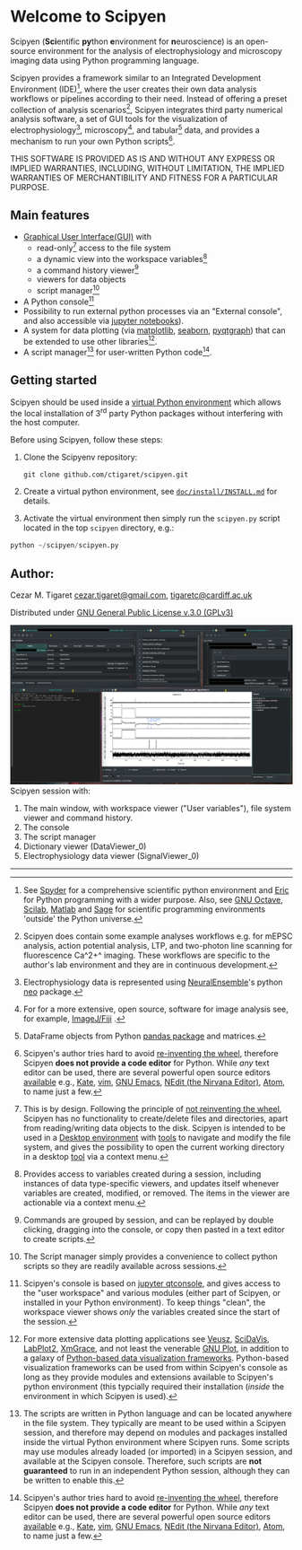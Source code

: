 # Welcome to Scipyen

Scipyen (**Sci**entific **py**thon **e**nvironment for **n**euroscience) is an
open-source environment for the analysis of electrophysiology and 
microscopy imaging data using Python programming language. 

Scipyen provides a framework similar to an Integrated 
Development Environment (IDE)[^1], where the user creates their own data 
analysis workflows or pipelines according to their need. Instead of offering a preset collection of analysis scenarios[^2], Scipyen integrates
third party numerical analysis software, a set of GUI tools for the visualization
of electrophysiology[^3], microscopy[^4], and tabular[^5] data, and provides a mechanism to run your own Python scripts[^6].

THIS SOFTWARE IS PROVIDED AS IS AND WITHOUT ANY EXPRESS OR IMPLIED WARRANTIES, INCLUDING, WITHOUT LIMITATION, THE IMPLIED WARRANTIES OF MERCHANTIBILITY AND FITNESS FOR A PARTICULAR PURPOSE.

## Main features
* [Graphical User Interface](https://en.wikipedia.org/wiki/Graphical_user_interface)[(GUI)](#Scipyen_screenshot) with 
    - read-only[^7] access to the file system
    - a dynamic view into the workspace variables[^8]
    - a command history viewer[^9]
    - viewers for data objects
    - script manager[^10]
* A Python console[^11]
* Possibility to run external python processes via an "External console", and also accessible via [jupyter notebooks](https://jupyter.org/)).
* A system for data plotting (via [matplotlib](https://matplotlib.org/), [seaborn](https://seaborn.pydata.org/), [pyqtgraph](https://www.pyqtgraph.org/)) that can be extended to use other libraries[^12].
* A script manager[^13] for user-written Python code[^6].

## <a name=use_virtual_environment></a>Getting started
Scipyen should be used inside a [virtual Python environment](https://www.google.com/search?q=virtual+python+environment) which allows the local installation of 3<sup>rd</sup> party Python packages without interfering with the host computer. 

Before using Scipyen, follow these steps:

1. Clone the Scipyenv repository:
    ```
    git clone github.com/ctigaret/scipyen.git
    ```
2. Create a virtual python environment, see [`doc/install/INSTALL.md`](doc/install/INSTALL.md) for details.

3. Activate the virtual environment then simply run the `scipyen.py` script located
in the top `scipyen` directory, e.g.:
```python
python ~/scipyen/scipyen.py
```


## Author:
Cezar M. Tigaret <cezar.tigaret@gmail.com>, <tigaretc@cardiff.ac.uk>

Distributed under [GNU General Public License v.3.0 (GPLv3)](https://www.gnu.org/licenses/gpl-3.0.en.html)


<a name=Scipyen_screenshot> ![Scipyen Screenshot](doc/ScipyenScreenshot1.png)</a>
Scipyen session with:

1. The main window, with workspace viewer ("User variables"), file system viewer and command history.
2. The console
3. The script manager
4. Dictionary viewer (DataViewer_0)
5. Electrophysiology data viewer (SignalViewer_0)



* * * 

[^1]: See [Spyder](https://www.spyder-ide.org/) for a comprehensive scientific python environment
and [Eric](https://www.spyder-ide.org/) for Python programming with a wider purpose.
Also, see [GNU Octave](https://octave.org/), [Scilab](https://www.scilab.org/),
[Matlab](https://www.mathworks.com/products/matlab.html) 
and [Sage](https://www.sagemath.org/) for scientific programming environments 'outside' the Python universe.

[^2]: Scipyen does contain some example analyses workflows e.g. for mEPSC analysis, action potential analysis, LTP, and two-photon line scanning 
for fluorescence Ca^2+^ imaging. These workflows are specific to the author's lab environment and they are in continuous development.

[^3]: Electrophysiology data is represented using [NeuralEnsemble](https://github.com/NeuralEnsemble)'s python [neo](https://github.com/NeuralEnsemble/python-neo) package.

[^4]: For for a more extensive, open source, software for image analysis see, for example, [ImageJ/Fiji](https://fiji.sc/) .

[^5]: DataFrame objects from Python [pandas package](https://pandas.pydata.org/) and matrices.

[^6]: Scipyen's author tries hard to avoid [re-inventing the wheel](https://en.wikipedia.org/wiki/Reinventing_the_wheel), therefore Scipyen **does not provide a code editor** for Python. While *any* text editor can be used, there are several powerful open source editors [available](https://en.wikipedia.org/wiki/List_of_text_editors) e.g., [Kate](https://kate-editor.org/), [vim](https://www.vim.org/), [GNU Emacs](https://www.gnu.org/software/emacs/), [NEdit (the Nirvana Editor)](https://sourceforge.net/projects/nedit/files/nedit-source/), [Atom](https://github.com/atom/atom), to name just a few.

[^7]: This is by design. Following the principle of [not reinventing the wheel](https://en.wikipedia.org/wiki/Reinventing_the_wheel)[^6], Scipyen has no functionality to create/delete files and directories, apart from reading/writing data objects to the disk. Scipyen is intended to be used in a [Desktop environment](https://en.wikipedia.org/wiki/Desktop_environment) with [tools](https://en.wikipedia.org/wiki/File_manager) to navigate and modify the file system, and gives the possibility to open the current working directory in a desktop [tool](https://en.wikipedia.org/wiki/File_manager) via a context menu.

[^8]: Provides access to variables created during a session, including instances of data type-specific viewers, and updates itself whenever variables are created, modified, or removed. The items in the viewer are actionable via a context menu.

[^9]: Commands are grouped by session, and can be replayed by double clicking, dragging into the console, or copy then pasted in a text editor to create scripts.

[^10]: The Script manager simply provides a convenience to collect python scripts so they are readily available across sessions. 

[^11]: Scipyen's console is based on [jupyter qtconsole](https://qtconsole.readthedocs.io/en/stable/index.html), and gives access to the "user workspace"[^7] and various modules (either part of Scipyen, or installed in your Python environment). To keep things "clean", the workspace viewer shows *only* the variables created since the start of the session.

[^12]: For more extensive data plotting applications see [Veusz](https://veusz.github.io/), [SciDaVis](https://scidavis.sourceforge.net/), [LabPlot2](https://labplot.kde.org/), [XmGrace](https://plasma-gate.weizmann.ac.il/Grace/), and not least the venerable [GNU Plot](http://www.gnuplot.info/), in addition to a galaxy of [Python-based data visualization frameworks](https://www.google.com/search?q=data+visualization+in+python). Python-based visualization frameworks can be used from within Scipyen's console as long as they provide modules and extensions available to Scipyen's python environment (this typcially required their installation (*inside* the environment in which Scipyen is used).

[^13]: The scripts are written in Python language and can be located anywhere in the file system. They typically are meant to be used within a Scipyen session, and therefore may depend on modules and packages installed inside the virtual Python environment where Scipyen runs. Some scripts may use modules already loaded (or imported) in a Scipyen session, and available at the Scipyen console. Therefore, such scripts are **not guaranteed** to run in an independent Python session, although they can be written to enable this.








